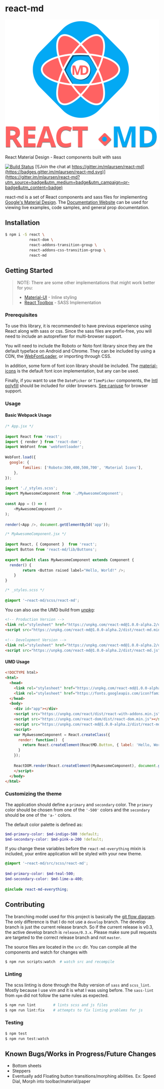 # react-md

![react-md](/imgs/readme.svg)

React Material Design - React components built with sass

[![Build Status](https://travis-ci.org/mlaursen/react-md.svg?branch=master)](https://travis-ci.org/mlaursen/react-md)
[![Join the chat at https://gitter.im/mlaursen/react-md](https://badges.gitter.im/mlaursen/react-md.svg)](https://gitter.im/mlaursen/react-md?utm_source=badge&utm_medium=badge&utm_campaign=pr-badge&utm_content=badge)

react-md is a set of React components and sass files for implementing [Google's Material Design](https://material.google.com). The
[Documentation Website](http://react-md.mlaursen.com) can be used for viewing live examples, code samples, and general prop documentation.

## Installation

```bash
$ npm i -S react \
           react-dom \
           react-addons-transition-group \
           react-addons-css-transition-group \
           react-md
```

## Getting Started

> NOTE: There are some other implementations that might work better for you:
> - [Material-UI](https://github.com/callemall/material-ui) - Inline styling
> - [React Toolbox](https://github.com/react-toolbox/react-toolbox) - SASS Implementation


### Prerequisites

To use this library, it is recommended to have previous experience using React along with sass or css. Since the sass files are prefix-free, you will need
to include an autoprefixer for multi-browser support.

You will need to include the Roboto or Noto font library since they are the default typeface on Android and Chrome. They can
be included by using a CDN, the [WebFontLoader](/typekit/webfontloader), or importing through CSS.

In addition, some form of font icon library should be included. The [material-icons](https://design.google.com/icons/) is the default
font icon implementation, but any can be used.

Finally, if you want to use the `DatePicker` or `TimePicker` components, the [Intl polyfill](https://github.com/andyearnshaw/Intl.js) should
be included for older browsers. [See caniuse](http://caniuse.com/#search=intl) for browser support.

### Usage

#### Basic Webpack Usage

```js
/* App.jsx */

import React from 'react';
import { render } from 'react-dom';
import WebFont from 'webfontloader';

WebFont.load({
  google: {
		families: ['Roboto:300,400,500,700', 'Material Icons'],
	},
});

import './_styles.scss';
import MyAwesomeComponent from './MyAwesomeComponent';

const App = () => (
	<MyAwesomeComponent />
);

render(<App />, document.getElementById('app'));
```

```js
/* MyAwesomeComponent.jsx */

import React, { Component }  from 'react';
import Button from 'react-md/lib/Buttons';

export default class MyAwesomeComponent extends Component {
  render() {
		return <Button raised label="Hello, World!" />;
	}
}
```


```scss
/* _styles.scss */

@import '~react-md/scss/react-md';
```


You can also use the UMD build from [unpkg](https://unpkg.com/#/):

```html
<!-- Production Version -->
<link rel="stylesheet" href="https://unpkg.com/react-md@1.0.0-alpha.2/dist/react-md.min.css">
<script src="https://unpkg.com/react-md@1.0.0-alpha.2/dist/react-md.min.js"></script>

<!-- Development Version -->
<link rel="stylesheet" href="https://unpkg.com/react-md@1.0.0-alpha.2/dist/react-md.css">
<script src="https://unpkg.com/react-md@1.0.0-alpha.2/dist/react-md.js"></script>
```


#### UMD Usage

```html
<!DOCTYPE html>
<html>
  <head>
    <link rel="stylesheet" href="https://unpkg.com/react-md@1.0.0-alpha.2/dist/react-md.deep-purple-pink.min.css">
    <link rel="stylesheet" href="https://fonts.googleapis.com/icon?family=Material+Icons|Roboto:400,500,700">
  </head>
  <body>
    <div id="app"></div>
    <script src="https://unpkg.com/react/dist/react-with-addons.min.js"></script>
    <script src="https://unpkg.com/react-dom/dist/react-dom.min.js"></script>
    <script src="https://unpkg.com/react-md@1.0.0-alpha.2/dist/react-md.min.js"></script>
    <script>
    var MyAwesomeComponent = React.createClass({
      render: function()  {
        return React.createElement(ReactMD.Button, { label: 'Hello, World!', flat: true });
      }
    });

    ReactDOM.render(React.createElement(MyAwesomeComponent), document.getElementById('app'));
    </script>
  </body>
</html>
```

### Customizing the theme
The application should define a `primary` and `secondary` color. The `primary` color
should be chosen from one of the `'-500'` colors and the `secondary` should be one of
the `'a-'` colors.

The default color palette is defined as:

```scss
$md-primary-color: $md-indigo-500 !default;
$md-secondary-color: $md-pink-a-200 !default;
```

If you change these variables before the `react-md-everything` mixin is included, your entire
application will be styled with your new theme.

```scss
@import '~react-md/src/scss/react-md';

$md-primary-color: $md-teal-500;
$md-secondary-color: $md-lime-a-400;

@include react-md-everything;
```

## Contributing

The branching model used for this project is basically the [git flow diagram](http://nvie.com/img/git-model@2x.png).
The only difference is that I do not use a `develop` branch. The develop branch is just the current release branch.
So if the current release is v0.3, the active develop branch is `release/0.3.x`. Please make sure pull requests
are targeted to the correct release branch and not `master`.

The source files are located in the `src` dir. You can compile all the components and watch for changes with

```bash
$ npm run scripts:watch  # watch src and recompile
```

### Linting
The scss linting is done through the Ruby version of `sass` and `scss_lint`. Mostly because I use vim and it is
what I was using before. The `sass-lint` from `npm` did not follow the same rules as expected.

```bash
$ npm run lint        # lints scss and js files
$ npm run lint:fix    # attempts to fix linting problems for js
```

### Testing

```bash
$ npm test
$ npm run test:watch
```

## Known Bugs/Works in Progress/Future Changes

* Bottom sheets
* Steppers
* Eventually add Floating button transitions/morphing abilities. Ex: Speed Dial, Morph into toolbar/material/paper
